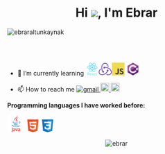 <h1 align="center">Hi <img src="https://media1.tenor.com/images/d1eddbe98190c824734c992eca444e52/tenor.gif?itemid=15609107" width="500px">, I'm  Ebrar</h1>
<p align="left"> <img src="https://komarev.com/ghpvc/?username=ebraraltunkaynak" alt="ebraraltunkaynak" /> </p>


<br><br>

- 🌱 I’m currently learning  <img src="https://github.com/devicons/devicon/blob/master/icons/react/react-original-wordmark.svg" alt="react" width="30" height="30"/><img src="https://github.com/devicons/devicon/blob/master/icons/redux/redux-original.svg" alt="redux" width="30" height="30"/><img src="https://github.com/devicons/devicon/blob/master/icons/javascript/javascript-original.svg" alt="javascript" width="30" height="30"/> <img src="https://github.com/devicons/devicon/blob/master/icons/csharp/csharp-original.svg" alt="charp" width="30" height="30"/>

- 📫 How to reach me <a href="ebraraltunkynk@gmail.com"><img src="https://cdn.jsdelivr.net/npm/simple-icons@3.0.1/icons/gmail.svg" alt="gmail" height="20" width="20" />  </a>  <a href="https://www.linkedin.com/in/ebrarmeadev" target="blank"><img src="https://cdn.jsdelivr.net/npm/simple-icons@3.0.1/icons/linkedin.svg"  height="20" width="20" />  </a> <a href="https://www.instagram.com/ebrardev/" target="blank"><img src="https://cdn.jsdelivr.net/npm/simple-icons@3.0.1/icons/instagram.svg"  height="20" width="20" /></a>

<p><strong>Programming languages I have worked before:</strong></p>
<p align="left"><img src="https://github.com/devicons/devicon/blob/master/icons/java/java-original-wordmark.svg" alt="java" width="40" height="40"/> <img src="https://github.com/devicons/devicon/blob/master/icons/html5/html5-original.svg" alt="html5" width="30" height="30"/> <img src="https://github.com/devicons/devicon/blob/master/icons/css3/css3-original.svg" alt="css3" width="30" height="30"/>

<p align="center"> <img src="https://github-readme-stats.vercel.app/api?username=ebraraltunkaynak&show_icons=true" alt="ebrar" /></p>
<!--
Here are some ideas to get you started:

- 🔭 I’m currently working on ...
- 🌱 I’m currently learning ...
- 👯 I’m looking to collaborate on ...
- 🤔 I’m looking for help with ...
- 💬 Ask me about ...
- 📫 How to reach me: ...
- 😄 Pronouns: ...
- ⚡ Fun fact: ...
-->

